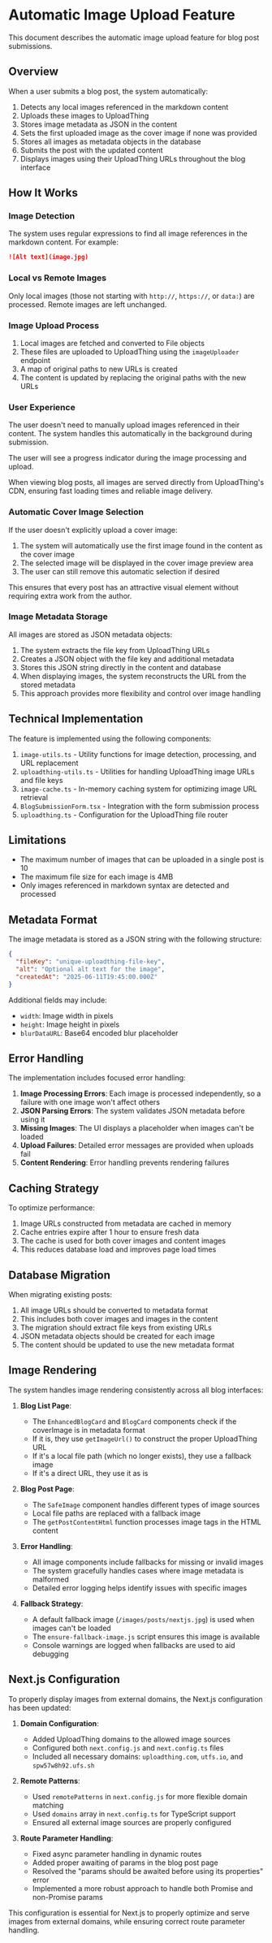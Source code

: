 # Automatic Image Upload Feature

This document describes the automatic image upload feature for blog post submissions.

## Overview

When a user submits a blog post, the system automatically:

1. Detects any local images referenced in the markdown content
2. Uploads these images to UploadThing
3. Stores image metadata as JSON in the content
4. Sets the first uploaded image as the cover image if none was provided
5. Stores all images as metadata objects in the database
6. Submits the post with the updated content
7. Displays images using their UploadThing URLs throughout the blog interface

## How It Works

### Image Detection

The system uses regular expressions to find all image references in the markdown content. For example:

```markdown
![Alt text](image.jpg)
```

### Local vs Remote Images

Only local images (those not starting with `http://`, `https://`, or `data:`) are processed. Remote images are left unchanged.

### Image Upload Process

1. Local images are fetched and converted to File objects
2. These files are uploaded to UploadThing using the `imageUploader` endpoint
3. A map of original paths to new URLs is created
4. The content is updated by replacing the original paths with the new URLs

### User Experience

The user doesn't need to manually upload images referenced in their content. The system handles this automatically in the background during submission.

The user will see a progress indicator during the image processing and upload.

When viewing blog posts, all images are served directly from UploadThing's CDN, ensuring fast loading times and reliable image delivery.

### Automatic Cover Image Selection

If the user doesn't explicitly upload a cover image:
1. The system will automatically use the first image found in the content as the cover image
2. The selected image will be displayed in the cover image preview area
3. The user can still remove this automatic selection if desired

This ensures that every post has an attractive visual element without requiring extra work from the author.

### Image Metadata Storage

All images are stored as JSON metadata objects:
1. The system extracts the file key from UploadThing URLs
2. Creates a JSON object with the file key and additional metadata
3. Stores this JSON string directly in the content and database
4. When displaying images, the system reconstructs the URL from the stored metadata
5. This approach provides more flexibility and control over image handling

## Technical Implementation

The feature is implemented using the following components:

1. `image-utils.ts` - Utility functions for image detection, processing, and URL replacement
2. `uploadthing-utils.ts` - Utilities for handling UploadThing image URLs and file keys
3. `image-cache.ts` - In-memory caching system for optimizing image URL retrieval
4. `BlogSubmissionForm.tsx` - Integration with the form submission process
5. `uploadthing.ts` - Configuration for the UploadThing file router

## Limitations

- The maximum number of images that can be uploaded in a single post is 10
- The maximum file size for each image is 4MB
- Only images referenced in markdown syntax are detected and processed

## Metadata Format

The image metadata is stored as a JSON string with the following structure:

```json
{
  "fileKey": "unique-uploadthing-file-key",
  "alt": "Optional alt text for the image",
  "createdAt": "2025-06-11T19:45:00.000Z"
}
```

Additional fields may include:
- `width`: Image width in pixels
- `height`: Image height in pixels
- `blurDataURL`: Base64 encoded blur placeholder

## Error Handling

The implementation includes focused error handling:
1. **Image Processing Errors**: Each image is processed independently, so a failure with one image won't affect others
2. **JSON Parsing Errors**: The system validates JSON metadata before using it
3. **Missing Images**: The UI displays a placeholder when images can't be loaded
4. **Upload Failures**: Detailed error messages are provided when uploads fail
5. **Content Rendering**: Error handling prevents rendering failures

## Caching Strategy

To optimize performance:
1. Image URLs constructed from metadata are cached in memory
2. Cache entries expire after 1 hour to ensure fresh data
3. The cache is used for both cover images and content images
4. This reduces database load and improves page load times

## Database Migration

When migrating existing posts:
1. All image URLs should be converted to metadata format
2. This includes both cover images and images in the content
3. The migration should extract file keys from existing URLs
4. JSON metadata objects should be created for each image
5. The content should be updated to use the new metadata format

## Image Rendering

The system handles image rendering consistently across all blog interfaces:

1. **Blog List Page**:
   - The `EnhancedBlogCard` and `BlogCard` components check if the coverImage is in metadata format
   - If it is, they use `getImageUrl()` to construct the proper UploadThing URL
   - If it's a local file path (which no longer exists), they use a fallback image
   - If it's a direct URL, they use it as is

2. **Blog Post Page**:
   - The `SafeImage` component handles different types of image sources
   - Local file paths are replaced with a fallback image
   - The `getPostContentHtml` function processes image tags in the HTML content

3. **Error Handling**:
   - All image components include fallbacks for missing or invalid images
   - The system gracefully handles cases where image metadata is malformed
   - Detailed error logging helps identify issues with specific images

4. **Fallback Strategy**:
   - A default fallback image (`/images/posts/nextjs.jpg`) is used when images can't be loaded
   - The `ensure-fallback-image.js` script ensures this image is available
   - Console warnings are logged when fallbacks are used to aid debugging

## Next.js Configuration

To properly display images from external domains, the Next.js configuration has been updated:

1. **Domain Configuration**:
   - Added UploadThing domains to the allowed image sources
   - Configured both `next.config.js` and `next.config.ts` files
   - Included all necessary domains: `uploadthing.com`, `utfs.io`, and `spw57w8h92.ufs.sh`

2. **Remote Patterns**:
   - Used `remotePatterns` in `next.config.js` for more flexible domain matching
   - Used `domains` array in `next.config.ts` for TypeScript support
   - Ensured all external image sources are properly configured

3. **Route Parameter Handling**:
   - Fixed async parameter handling in dynamic routes
   - Added proper awaiting of params in the blog post page
   - Resolved the "params should be awaited before using its properties" error
   - Implemented a more robust approach to handle both Promise and non-Promise params

This configuration is essential for Next.js to properly optimize and serve images from external domains, while ensuring correct route parameter handling.